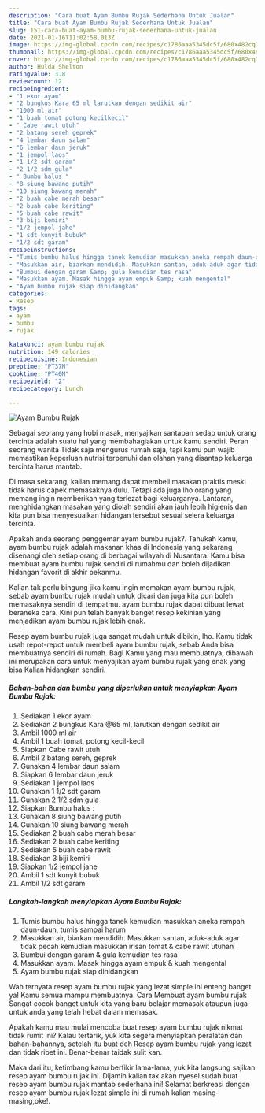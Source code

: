 ```yaml
---
description: "Cara buat Ayam Bumbu Rujak Sederhana Untuk Jualan"
title: "Cara buat Ayam Bumbu Rujak Sederhana Untuk Jualan"
slug: 151-cara-buat-ayam-bumbu-rujak-sederhana-untuk-jualan
date: 2021-01-16T11:02:58.013Z
image: https://img-global.cpcdn.com/recipes/c1786aaa5345dc5f/680x482cq70/ayam-bumbu-rujak-foto-resep-utama.jpg
thumbnail: https://img-global.cpcdn.com/recipes/c1786aaa5345dc5f/680x482cq70/ayam-bumbu-rujak-foto-resep-utama.jpg
cover: https://img-global.cpcdn.com/recipes/c1786aaa5345dc5f/680x482cq70/ayam-bumbu-rujak-foto-resep-utama.jpg
author: Hulda Shelton
ratingvalue: 3.8
reviewcount: 12
recipeingredient:
- "1 ekor ayam"
- "2 bungkus Kara 65 ml larutkan dengan sedikit air"
- "1000 ml air"
- "1 buah tomat potong kecilkecil"
- " Cabe rawit utuh"
- "2 batang sereh geprek"
- "4 lembar daun salam"
- "6 lembar daun jeruk"
- "1 jempol laos"
- "1 1/2 sdt garam"
- "2 1/2 sdm gula"
- " Bumbu halus "
- "8 siung bawang putih"
- "10 siung bawang merah"
- "2 buah cabe merah besar"
- "2 buah cabe keriting"
- "5 buah cabe rawit"
- "3 biji kemiri"
- "1/2 jempol jahe"
- "1 sdt kunyit bubuk"
- "1/2 sdt garam"
recipeinstructions:
- "Tumis bumbu halus hingga tanek kemudian masukkan aneka rempah daun-daun, tumis sampai harum"
- "Masukkan air, biarkan mendidih. Masukkan santan, aduk-aduk agar tidak pecah kemudian masukkan irisan tomat &amp; cabe rawit utuhan"
- "Bumbui dengan garam &amp; gula kemudian tes rasa"
- "Masukkan ayam. Masak hingga ayam empuk &amp; kuah mengental"
- "Ayam bumbu rujak siap dihidangkan"
categories:
- Resep
tags:
- ayam
- bumbu
- rujak

katakunci: ayam bumbu rujak 
nutrition: 149 calories
recipecuisine: Indonesian
preptime: "PT37M"
cooktime: "PT40M"
recipeyield: "2"
recipecategory: Lunch

---
```



![Ayam Bumbu Rujak](https://img-global.cpcdn.com/recipes/c1786aaa5345dc5f/680x482cq70/ayam-bumbu-rujak-foto-resep-utama.jpg)

Sebagai seorang yang hobi masak, menyajikan santapan sedap untuk orang tercinta adalah suatu hal yang membahagiakan untuk kamu sendiri. Peran seorang  wanita Tidak saja mengurus rumah saja, tapi kamu pun wajib memastikan keperluan nutrisi terpenuhi dan olahan yang disantap keluarga tercinta harus mantab.

Di masa  sekarang, kalian memang dapat membeli masakan praktis meski tidak harus capek memasaknya dulu. Tetapi ada juga lho orang yang memang ingin memberikan yang terlezat bagi keluarganya. Lantaran, menghidangkan masakan yang diolah sendiri akan jauh lebih higienis dan kita pun bisa menyesuaikan hidangan tersebut sesuai selera keluarga tercinta. 



Apakah anda seorang penggemar ayam bumbu rujak?. Tahukah kamu, ayam bumbu rujak adalah makanan khas di Indonesia yang sekarang disenangi oleh setiap orang di berbagai wilayah di Nusantara. Kamu bisa membuat ayam bumbu rujak sendiri di rumahmu dan boleh dijadikan hidangan favorit di akhir pekanmu.

Kalian tak perlu bingung jika kamu ingin memakan ayam bumbu rujak, sebab ayam bumbu rujak mudah untuk dicari dan juga kita pun boleh memasaknya sendiri di tempatmu. ayam bumbu rujak dapat dibuat lewat beraneka cara. Kini pun telah banyak banget resep kekinian yang menjadikan ayam bumbu rujak lebih enak.

Resep ayam bumbu rujak juga sangat mudah untuk dibikin, lho. Kamu tidak usah repot-repot untuk membeli ayam bumbu rujak, sebab Anda bisa membuatnya sendiri di rumah. Bagi Kamu yang mau membuatnya, dibawah ini merupakan cara untuk menyajikan ayam bumbu rujak yang enak yang bisa Kalian hidangkan sendiri.

<!--inarticleads1-->

##### Bahan-bahan dan bumbu yang diperlukan untuk menyiapkan Ayam Bumbu Rujak:

1. Sediakan 1 ekor ayam
1. Sediakan 2 bungkus Kara @65 ml, larutkan dengan sedikit air
1. Ambil 1000 ml air
1. Ambil 1 buah tomat, potong kecil-kecil
1. Siapkan  Cabe rawit utuh
1. Ambil 2 batang sereh, geprek
1. Gunakan 4 lembar daun salam
1. Siapkan 6 lembar daun jeruk
1. Sediakan 1 jempol laos
1. Gunakan 1 1/2 sdt garam
1. Gunakan 2 1/2 sdm gula
1. Siapkan  Bumbu halus :
1. Gunakan 8 siung bawang putih
1. Gunakan 10 siung bawang merah
1. Sediakan 2 buah cabe merah besar
1. Sediakan 2 buah cabe keriting
1. Sediakan 5 buah cabe rawit
1. Sediakan 3 biji kemiri
1. Siapkan 1/2 jempol jahe
1. Ambil 1 sdt kunyit bubuk
1. Ambil 1/2 sdt garam




<!--inarticleads2-->

##### Langkah-langkah menyiapkan Ayam Bumbu Rujak:

1. Tumis bumbu halus hingga tanek kemudian masukkan aneka rempah daun-daun, tumis sampai harum
1. Masukkan air, biarkan mendidih. Masukkan santan, aduk-aduk agar tidak pecah kemudian masukkan irisan tomat &amp; cabe rawit utuhan
1. Bumbui dengan garam &amp; gula kemudian tes rasa
1. Masukkan ayam. Masak hingga ayam empuk &amp; kuah mengental
1. Ayam bumbu rujak siap dihidangkan




Wah ternyata resep ayam bumbu rujak yang lezat simple ini enteng banget ya! Kamu semua mampu membuatnya. Cara Membuat ayam bumbu rujak Sangat cocok banget untuk kita yang baru belajar memasak ataupun juga untuk anda yang telah hebat dalam memasak.

Apakah kamu mau mulai mencoba buat resep ayam bumbu rujak nikmat tidak rumit ini? Kalau tertarik, yuk kita segera menyiapkan peralatan dan bahan-bahannya, setelah itu buat deh Resep ayam bumbu rujak yang lezat dan tidak ribet ini. Benar-benar taidak sulit kan. 

Maka dari itu, ketimbang kamu berfikir lama-lama, yuk kita langsung sajikan resep ayam bumbu rujak ini. Dijamin kalian tak akan nyesel sudah buat resep ayam bumbu rujak mantab sederhana ini! Selamat berkreasi dengan resep ayam bumbu rujak lezat simple ini di rumah kalian masing-masing,oke!.


